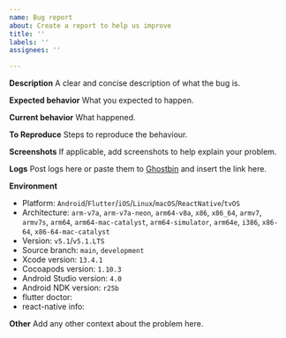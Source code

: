 ```yaml
---
name: Bug report
about: Create a report to help us improve
title: ''
labels: ''
assignees: ''

---
```


**Description**
A clear and concise description of what the bug is.

**Expected behavior**
What you expected to happen.

**Current behavior**
What happened.

**To Reproduce**
Steps to reproduce the behaviour.

**Screenshots**
If applicable, add screenshots to help explain your problem.

**Logs**
Post logs here or paste them to [Ghostbin](https://ghostbin.co) and insert the link here.

**Environment**

- Platform: `Android`/`Flutter`/`iOS`/`Linux`/`macOS`/`ReactNative`/`tvOS`
- Architecture: `arm-v7a`, `arm-v7a-neon`, `arm64-v8a`, `x86`, `x86_64`, `armv7`, `armv7s`, `arm64`,
  `arm64-mac-catalyst`, `arm64-simulator`, `arm64e`, `i386`, `x86-64`, `x86-64-mac-catalyst`
- Version: `v5.1`/`v5.1.LTS`
- Source branch: `main`, `development`
- Xcode version: `13.4.1`
- Cocoapods version: `1.10.3`
- Android Studio version: `4.0`
- Android NDK version: `r25b`
- flutter doctor: ` `
- react-native info: ` `

**Other**
Add any other context about the problem here.
